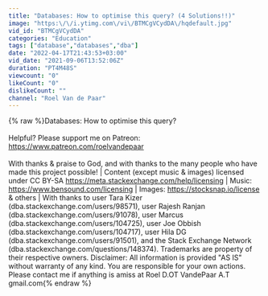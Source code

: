 ```yaml
---
title: "Databases: How to optimise this query? (4 Solutions!!)"
image: "https:\/\/i.ytimg.com\/vi\/BTMCgVCydDA\/hqdefault.jpg"
vid_id: "BTMCgVCydDA"
categories: "Education"
tags: ["database","databases","dba"]
date: "2022-04-17T21:43:53+03:00"
vid_date: "2021-09-06T13:52:06Z"
duration: "PT4M48S"
viewcount: "0"
likeCount: "0"
dislikeCount: ""
channel: "Roel Van de Paar"
---
```

{% raw %}Databases: How to optimise this query?<br /><br />Helpful?  Please support me on Patreon: <a rel="nofollow" target="blank" href="https://www.patreon.com/roelvandepaar">https://www.patreon.com/roelvandepaar</a><br /><br />With thanks &amp; praise to God, and with thanks to the many people who have made this project possible! | Content (except music &amp; images) licensed under CC BY-SA <a rel="nofollow" target="blank" href="https://meta.stackexchange.com/help/licensing">https://meta.stackexchange.com/help/licensing</a> | Music: <a rel="nofollow" target="blank" href="https://www.bensound.com/licensing">https://www.bensound.com/licensing</a> | Images: <a rel="nofollow" target="blank" href="https://stocksnap.io/license">https://stocksnap.io/license</a> &amp; others | With thanks to user Tara Kizer (dba.stackexchange.com/users/98571), user Rajesh Ranjan (dba.stackexchange.com/users/91078), user Marcus (dba.stackexchange.com/users/104725), user Joe Obbish (dba.stackexchange.com/users/104717), user Hila DG (dba.stackexchange.com/users/91501), and the Stack Exchange Network (dba.stackexchange.com/questions/148374). Trademarks are property of their respective owners. Disclaimer: All information is provided &quot;AS IS&quot; without warranty of any kind. You are responsible for your own actions. Please contact me if anything is amiss at Roel D.OT VandePaar A.T gmail.com{% endraw %}
